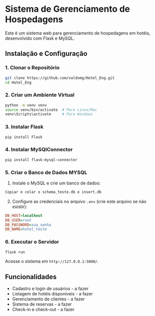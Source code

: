 # Sistema de Gerenciamento de Hospedagens

Este é um sistema web para gerenciamento de hospedagens em hotéis, desenvolvido com Flask e MySQL.

## **Instalação e Configuração**

### **1. Clonar o Repositório**
```bash
git clone https://github.com/valdomg/Hotel_Eng.git
cd Hotel_Eng
```

### **2. Criar um Ambiente Virtual**
```bash
python -m venv venv
source venv/bin/activate  # Para Linux/Mac
venv\Scripts\activate     # Para Windows
```

### **3. Instalar Flask**
```bash
pip install Flask
```

### **4. Instalar MySQlConnector**
```bash
pip install flask-mysql-connector
```

### **5. Criar o Banco de Dados MYSQL**
1. Instale o MySQL e crie um banco de dados:
```bash
Copiar e colar o schema_teste.db e insert.db
```
2. Configure as credenciais no arquivo `.env` (crie este arquivo se não existir):
```ini
DB_HOST=localhost
DB_USER=root
DB_PASSWORD=sua_senha
DB_NAME=hotel_teste
```

### **6. Executar o Servidor**
```bash
flask run
```
Acesse o sistema em `http://127.0.0.1:5000/`.

## **Funcionalidades**
- Cadastro e login de usuários - a fazer
- Listagem de hotéis disponíveis -  a fazer
- Gerenciamento de clientes - a fazer
- Sistema de reservas - a fazer
- Check-in e check-out - a fazer

